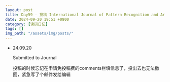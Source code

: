 ```yaml
---
layout: post
title: Day59 - 投稿 International Journal of Pattern Recognition and Artificial Intelligence (IJPRAI) 记录
date: 2024-09-20 19:51 +0800
category: [读研日记]
tags: []
img_path: "/assets/img/posts/"
---
```


* 24.09.20

    Submitted to Journal

    投稿的时候忘记在申请免投稿费的comments栏填信息了，投出去也无法撤回，紧急写了个邮件发给编辑
